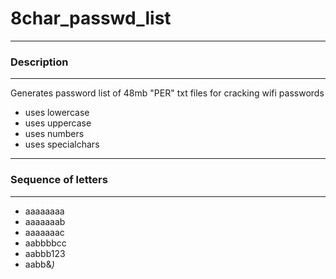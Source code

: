 # 8char_passwd_list

------------------------------------------------
### Description
------------------------------------------------
Generates password list of 48mb "PER" txt files for cracking wifi passwords

* uses lowercase
* uses uppercase
* uses numbers
* uses specialchars

------------------------------------------------
### Sequence of letters
------------------------------------------------

* aaaaaaaa
* aaaaaaab
* aaaaaaac
* aabbbbcc
* aabbb123
* aabb&*)*
